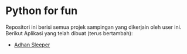 # Python for fun
Repositori ini berisi semua projek sampingan yang dikerjain oleh user ini. Berikut Aplikasi yang telah dibuat (terus bertambah):
- [Adhan Sleeper](#)
